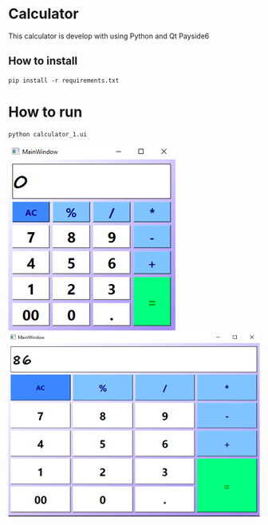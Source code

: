 # Calculator

This calculator is develop with using Python and Qt Payside6

## How to install

```
pip install -r requirements.txt
```

# How to run

```
python calculator_1.ui
```

![alt text](assents/Calculator.PNG)![alt text](assents/Calculator_2.PNG)